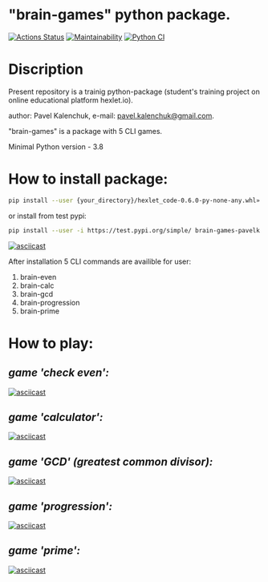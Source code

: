 # "brain-games" python package.

[![Actions Status](https://github.com/pakchuk/python-project-lvl1/workflows/hexlet-check/badge.svg)](https://github.com/pakchuk/python-project-lvl1/actions)
[![Maintainability](https://api.codeclimate.com/v1/badges/cfcb2c51d4230c2fcbe1/maintainability)](https://codeclimate.com/github/pakchuk/python-project-lvl1/maintainability)
[![Python CI](https://github.com/pakchuk/python-project-lvl1/actions/workflows/pyci.yml/badge.svg)](https://github.com/pakchuk/python-project-lvl1/actions/workflows/pyci.yml)

# Discription
Present repository is a trainig python-package (student's training project on online educational platform hexlet.io).

author: Pavel Kalenchuk, e-mail: pavel.kalenchuk@gmail.com.

"brain-games" is a package with 5 CLI games.

Minimal Python version - 3.8

# How to install package:
```sh
pip install --user {your_directory}/hexlet_code-0.6.0-py-none-any.whl»
```
or install from test pypi:
```sh
pip install --user -i https://test.pypi.org/simple/ brain-games-pavelk
```
[![asciicast](https://asciinema.org/a/XhXyI2sJRijp6JLk7nEAGpMi1.svg)](https://asciinema.org/a/XhXyI2sJRijp6JLk7nEAGpMi1)

After installation 5 CLI commands  are availible for user:
1. brain-even
2. brain-calc
3. brain-gcd
4. brain-progression
5. brain-prime

# How to play:

## _game 'check even':_
[![asciicast](https://asciinema.org/a/g1OyeTJShlKzUil6qrCXjLL7P.svg)](https://asciinema.org/a/g1OyeTJShlKzUil6qrCXjLL7P)

## _game 'calculator':_
[![asciicast](https://asciinema.org/a/4rABmt6peF6JzS4bkyXMbHyEC.svg)](https://asciinema.org/a/4rABmt6peF6JzS4bkyXMbHyEC)

## _game 'GCD' (greatest common divisor):_
[![asciicast](https://asciinema.org/a/4rABmt6peF6JzS4bkyXMbHyEC.svg)](https://asciinema.org/a/4rABmt6peF6JzS4bkyXMbHyEC)

## _game 'progression':_
[![asciicast](https://asciinema.org/a/AxcJcRWAWdv6E9AZRhIm5NTg7.svg)](https://asciinema.org/a/AxcJcRWAWdv6E9AZRhIm5NTg7)

## _game 'prime':_
[![asciicast](https://asciinema.org/a/7RnPXRp92fTfhhJbTDFWlengt.svg)](https://asciinema.org/a/7RnPXRp92fTfhhJbTDFWlengt)